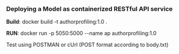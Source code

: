 ### Deploying a Model as containerized RESTful API service

<b>Build</b>: docker build -t authorprofiling:1.0 .


<b>RUN</b>: docker run -p 5050:5000 --name ap authorprofiling:1.0

Test using POSTMAN or cUrl (POST format according to body.txt)